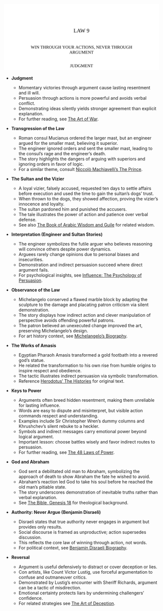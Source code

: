 ![09-win-thru-actions](09-win-thru-actions.best.png)

- **Judgment**
  - Momentary victories through argument cause lasting resentment and ill will.  
  - Persuasion through actions is more powerful and avoids verbal conflict.  
  - Demonstrating ideas silently yields stronger agreement than explicit explanation.  
  - For further reading, see [The Art of War](https://en.wikipedia.org/wiki/The_Art_of_War).

- **Transgression of the Law**
  - Roman consul Mucianus ordered the larger mast, but an engineer argued for the smaller mast, believing it superior.  
  - The engineer ignored orders and sent the smaller mast, leading to the consul’s rage and the engineer’s death.  
  - The story highlights the dangers of arguing with superiors and ignoring orders in favor of logic.  
  - For a similar theme, consult [Niccolò Machiavelli’s The Prince](https://en.wikipedia.org/wiki/The_Prince).

- **The Sultan and the Vizier**
  - A loyal vizier, falsely accused, requested ten days to settle affairs before execution and used the time to gain the sultan’s dogs’ trust.  
  - When thrown to the dogs, they showed affection, proving the vizier’s innocence and loyalty.  
  - The sultan pardoned him and punished the accusers.  
  - The tale illustrates the power of action and patience over verbal defense.  
  - See also [The Book of Arabic Wisdom and Guile](https://archive.org/details/bookofarabicwisd00) for related wisdom.

- **Interpretation (Engineer and Sultan Stories)**
  - The engineer symbolizes the futile arguer who believes reasoning will convince others despite power dynamics.  
  - Arguees rarely change opinions due to personal biases and insecurities.  
  - Demonstration and indirect persuasion succeed where direct argument fails.  
  - For psychological insights, see [Influence: The Psychology of Persuasion](https://en.wikipedia.org/wiki/Influence:_The_Psychology_of_Persuasion).

- **Observance of the Law**
  - Michelangelo conserved a flawed marble block by adapting the sculpture to the damage and placating patron criticism via silent demonstration.  
  - The story displays how indirect action and clever manipulation of perspective avoids offending powerful patrons.  
  - The patron believed an unexecuted change improved the art, preserving Michelangelo’s design.  
  - For art history context, see [Michelangelo’s Biography](https://www.britannica.com/biography/Michelangelo).

- **The Works of Amasis**
  - Egyptian Pharaoh Amasis transformed a gold footbath into a revered god’s statue.  
  - He related the transformation to his own rise from humble origins to inspire respect and obedience.  
  - The tactic illustrates indirect persuasion via symbolic transformation.  
  - Reference [Herodotus’ The Histories](https://sourcebooks.fordham.edu/ancient/herodotus-book3.asp) for original text.

- **Keys to Power**
  - Arguments often breed hidden resentment, making them unreliable for lasting influence.  
  - Words are easy to dispute and misinterpret, but visible action commands respect and understanding.  
  - Examples include Sir Christopher Wren’s dummy columns and Khrushchev’s silent rebuke to a heckler.  
  - Symbols and indirect messages carry emotional power beyond logical argument.  
  - Important lesson: choose battles wisely and favor indirect routes to persuasion.  
  - For further reading, see [The 48 Laws of Power](https://en.wikipedia.org/wiki/The_48_Laws_of_Power).

- **God and Abraham**
  - God sent a debilitated old man to Abraham, symbolizing the approach of death to show Abraham the fate he wished to avoid.  
  - Abraham’s reaction led God to take his soul before he reached the old man’s pitiable state.  
  - The story underscores demonstration of inevitable truths rather than verbal explanation.  
  - See [The Bible, Genesis 18](https://www.biblegateway.com/passage/?search=Genesis+18) for theological background.

- **Authority: Never Argue (Benjamin Disraeli)**
  - Disraeli states that true authority never engages in argument but provides only results.  
  - Social discourse is framed as unproductive; action supersedes discussion.  
  - This reflects the core law of winning through action, not words.  
  - For political context, see [Benjamin Disraeli Biography](https://www.britannica.com/biography/Benjamin-Disraeli).

- **Reversal**
  - Argument is useful defensively to distract or cover deception or lies.  
  - Con artists, like Count Victor Lustig, use forceful argumentation to confuse and outmaneuver critics.  
  - Demonstrated by Lustig’s encounter with Sheriff Richards, argument can be a tactic of misdirection.  
  - Emotional certainty protects liars by undermining challengers’ confidence.  
  - For related strategies see [The Art of Deception](https://en.wikipedia.org/wiki/The_Art_of_Deception).
